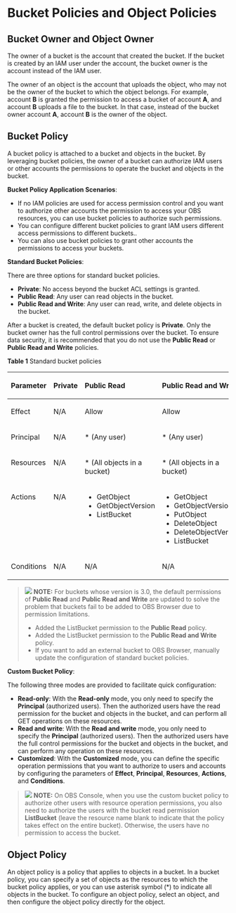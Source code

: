 # Bucket Policies and Object Policies<a name="en-us_topic_0045853745"></a>

## Bucket Owner and Object Owner<a name="section4574154145010"></a>

The owner of a bucket is the account that created the bucket. If the bucket is created by an IAM user under the account, the bucket owner is the account instead of the IAM user.

The owner of an object is the account that uploads the object, who may not be the owner of the bucket to which the object belongs. For example, account  **B**  is granted the permission to access a bucket of account  **A**, and account  **B**  uploads a file to the bucket. In that case, instead of the bucket owner account  **A**, account  **B**  is the owner of the object.

## Bucket Policy<a name="section1825740772"></a>

A bucket policy is attached to a bucket and objects in the bucket. By leveraging bucket policies, the owner of a bucket can authorize IAM users or other accounts the permissions to operate the bucket and objects in the bucket.

**Bucket Policy Application Scenarios**:

-   If no  IAM policies  are used for access permission control and you want to authorize other accounts the permission to access your OBS resources, you can use bucket policies to authorize such permissions.
-   You can configure different bucket policies to grant IAM users different access permissions to different buckets..
-   You can also use bucket policies to grant other accounts the permissions to access your buckets.

**Standard Bucket Policies**:

There are three options for standard bucket policies.

-   **Private**: No access beyond the bucket ACL settings is granted.
-   **Public Read**: Any user can read objects in the bucket.
-   **Public Read and Write**: Any user can read, write, and delete objects in the bucket.

After a bucket is created, the default bucket policy is  **Private**. Only the bucket owner has the full control permissions over the bucket. To ensure data security, it is recommended that you do not use the  **Public Read**  or  **Public Read and Write**  policies.

**Table  1**  Standard bucket policies

<a name="table12248152111227"></a>
<table><thead align="left"><tr id="row15249821152217"><th class="cellrowborder" valign="top" width="19%" id="mcps1.2.5.1.1"><p id="p122491621102215"><a name="p122491621102215"></a><a name="p122491621102215"></a>Parameter</p>
</th>
<th class="cellrowborder" valign="top" width="15%" id="mcps1.2.5.1.2"><p id="p1249182111225"><a name="p1249182111225"></a><a name="p1249182111225"></a>Private</p>
</th>
<th class="cellrowborder" valign="top" width="32%" id="mcps1.2.5.1.3"><p id="p9249112142212"><a name="p9249112142212"></a><a name="p9249112142212"></a>Public Read</p>
</th>
<th class="cellrowborder" valign="top" width="34%" id="mcps1.2.5.1.4"><p id="p14249421172212"><a name="p14249421172212"></a><a name="p14249421172212"></a>Public Read and Write</p>
</th>
</tr>
</thead>
<tbody><tr id="row724919215226"><td class="cellrowborder" valign="top" width="19%" headers="mcps1.2.5.1.1 "><p id="p102491321142216"><a name="p102491321142216"></a><a name="p102491321142216"></a>Effect</p>
</td>
<td class="cellrowborder" valign="top" width="15%" headers="mcps1.2.5.1.2 "><p id="p13249112115225"><a name="p13249112115225"></a><a name="p13249112115225"></a>N/A</p>
</td>
<td class="cellrowborder" valign="top" width="32%" headers="mcps1.2.5.1.3 "><p id="p02496219224"><a name="p02496219224"></a><a name="p02496219224"></a>Allow</p>
</td>
<td class="cellrowborder" valign="top" width="34%" headers="mcps1.2.5.1.4 "><p id="p424962162212"><a name="p424962162212"></a><a name="p424962162212"></a>Allow</p>
</td>
</tr>
<tr id="row1224915215221"><td class="cellrowborder" valign="top" width="19%" headers="mcps1.2.5.1.1 "><p id="p824919216225"><a name="p824919216225"></a><a name="p824919216225"></a>Principal</p>
</td>
<td class="cellrowborder" valign="top" width="15%" headers="mcps1.2.5.1.2 "><p id="p913548162513"><a name="p913548162513"></a><a name="p913548162513"></a>N/A</p>
</td>
<td class="cellrowborder" valign="top" width="32%" headers="mcps1.2.5.1.3 "><p id="p12503210220"><a name="p12503210220"></a><a name="p12503210220"></a>* (Any user)</p>
</td>
<td class="cellrowborder" valign="top" width="34%" headers="mcps1.2.5.1.4 "><p id="p132503214228"><a name="p132503214228"></a><a name="p132503214228"></a>* (Any user)</p>
</td>
</tr>
<tr id="row5250121102214"><td class="cellrowborder" valign="top" width="19%" headers="mcps1.2.5.1.1 "><p id="p1625082192215"><a name="p1625082192215"></a><a name="p1625082192215"></a>Resources</p>
</td>
<td class="cellrowborder" valign="top" width="15%" headers="mcps1.2.5.1.2 "><p id="p92501212228"><a name="p92501212228"></a><a name="p92501212228"></a>N/A</p>
</td>
<td class="cellrowborder" valign="top" width="32%" headers="mcps1.2.5.1.3 "><p id="p125022172220"><a name="p125022172220"></a><a name="p125022172220"></a>* (All objects in a bucket)</p>
</td>
<td class="cellrowborder" valign="top" width="34%" headers="mcps1.2.5.1.4 "><p id="p3250112172220"><a name="p3250112172220"></a><a name="p3250112172220"></a>* (All objects in a bucket)</p>
</td>
</tr>
<tr id="row14250821122214"><td class="cellrowborder" valign="top" width="19%" headers="mcps1.2.5.1.1 "><p id="p1125052118223"><a name="p1125052118223"></a><a name="p1125052118223"></a>Actions</p>
</td>
<td class="cellrowborder" valign="top" width="15%" headers="mcps1.2.5.1.2 "><p id="p113541515304"><a name="p113541515304"></a><a name="p113541515304"></a>N/A</p>
</td>
<td class="cellrowborder" valign="top" width="32%" headers="mcps1.2.5.1.3 "><a name="ul1512955514"></a><a name="ul1512955514"></a><ul id="ul1512955514"><li>GetObject</li><li>GetObjectVersion</li><li>ListBucket</li></ul>
</td>
<td class="cellrowborder" valign="top" width="34%" headers="mcps1.2.5.1.4 "><a name="ul5350174995516"></a><a name="ul5350174995516"></a><ul id="ul5350174995516"><li>GetObject</li><li>GetObjectVersion</li><li>PutObject</li><li>DeleteObject</li><li>DeleteObjectVersion</li><li>ListBucket</li></ul>
</td>
</tr>
<tr id="row122501121162216"><td class="cellrowborder" valign="top" width="19%" headers="mcps1.2.5.1.1 "><p id="p22501217226"><a name="p22501217226"></a><a name="p22501217226"></a>Conditions</p>
</td>
<td class="cellrowborder" valign="top" width="15%" headers="mcps1.2.5.1.2 "><p id="p10924191511307"><a name="p10924191511307"></a><a name="p10924191511307"></a>N/A</p>
</td>
<td class="cellrowborder" valign="top" width="32%" headers="mcps1.2.5.1.3 "><p id="p132501521172219"><a name="p132501521172219"></a><a name="p132501521172219"></a>N/A</p>
</td>
<td class="cellrowborder" valign="top" width="34%" headers="mcps1.2.5.1.4 "><p id="p1325042111223"><a name="p1325042111223"></a><a name="p1325042111223"></a>N/A</p>
</td>
</tr>
</tbody>
</table>

>![](public_sys-resources/icon-note.gif) **NOTE:** 
>For buckets whose version is 3.0, the default permissions of  **Public Read**  and  **Public Read and Write**  are updated to solve the problem that buckets fail to be added to OBS Browser due to permission limitations.
>-   Added the ListBucket permission to the  **Public Read**  policy.
>-   Added the ListBucket permission to the  **Public Read and Write**  policy.
>-   If you want to add an external bucket to OBS Browser, manually update the configuration of standard bucket policies.

**Custom Bucket Policy**:

The following three modes are provided to facilitate quick configuration:

-   **Read-only**: With the  **Read-only**  mode, you only need to specify the  **Principal**  \(authorized users\). Then the authorized users have the read permission for the bucket and objects in the bucket, and can perform all GET operations on these resources.
-   **Read and write**: With the  **Read and write**  mode, you only need to specify the  **Principal**  \(authorized users\). Then the authorized users have the full control permissions for the bucket and objects in the bucket, and can perform any operation on these resources.
-   **Customized**: With the  **Customized**  mode, you can define the specific operation permissions that you want to authorize to users and accounts by configuring the parameters of  **Effect**,  **Principal**,  **Resources**,  **Actions**, and  **Conditions**. 

>![](public_sys-resources/icon-note.gif) **NOTE:** 
>On OBS Console, when you use the custom bucket policy to authorize other users with resource operation permissions, you also need to authorize the users with the bucket read permission  **ListBucket**  \(leave the resource name blank to indicate that the policy takes effect on the entire bucket\). Otherwise, the users have no permission to access the bucket.

## Object Policy<a name="section0354920819"></a>

An object policy is a policy that applies to objects in a bucket. In a bucket policy, you can specify a set of objects as the resources to which the bucket policy applies, or you can use asterisk symbol \(\*\) to indicate all objects in the bucket. To configure an object policy, select an object, and then configure the object policy directly for the object.

